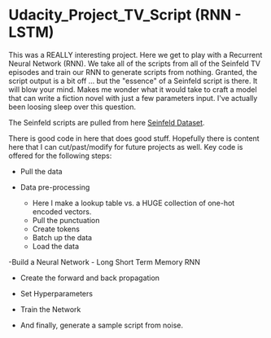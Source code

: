# Udacity_Project_TV_Script (RNN - LSTM)

This was a REALLY interesting project.  Here we get to play with a Recurrent Neural Network (RNN).  We take all of the scripts from all of the Seinfeld TV episodes and train our RNN to generate scripts from nothing.  Granted, the script output is a bit off ... but the "essence" of a Seinfeld script is there.  It will blow your mind.  Makes me wonder what it would take to craft a model that can write a fiction novel with just a few parameters input.  I've actually been loosing sleep over this question.

The Seinfeld scripts are pulled from here [Seinfeld Dataset](https://www.kaggle.com/thec03u5/seinfeld-chronicles#scripts.csv).

There is good code in here that does good stuff.  Hopefully there is content here that I can cut/past/modify for future projects as well.  Key code is offered for the following steps:

- Pull the data

- Data pre-processing
     - Here I make a lookup table vs. a HUGE collection of one-hot encoded vectors.
     - Pull the punctuation
     - Create tokens
     - Batch up the data
     - Load the data
     
-Build a Neural Network
     - Long Short Term Memory RNN

- Create the forward and back propagation

- Set Hyperparameters

- Train the Network

- And finally, generate a sample script from noise.
